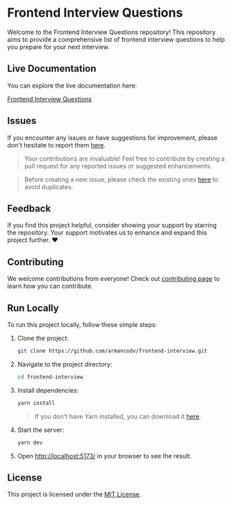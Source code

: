 # Frontend Interview Questions

Welcome to the Frontend Interview Questions repository! This repository aims to provide a comprehensive list of frontend interview questions to help you prepare for your next interview.

## Live Documentation

You can explore the live documentation here:

[Frontend Interview Questions](https://interview.armanko.com/)

## Issues

If you encounter any issues or have suggestions for improvement, please don't hesitate to report them [here](https://github.com/armancodv/frontend-interview/issues/new).

> Your contributions are invaluable! Feel free to contribute by creating a pull request for any reported issues or suggested enhancements.

> Before creating a new issue, please check the existing ones [here](https://github.com/armancodv/frontend-interview/issues) to avoid duplicates.

## Feedback

If you find this project helpful, consider showing your support by starring the repository. Your support motivates us to enhance and expand this project further. ❤️

## Contributing

We welcome contributions from everyone! Check out [contributing page](https://interview.armanko.com/about/contributing.html) to learn how you can contribute.

## Run Locally

To run this project locally, follow these simple steps:

1. Clone the project:

    ```bash
    git clone https://github.com/armancodv/frontend-interview.git
    ```

2. Navigate to the project directory:

    ```bash
    cd frontend-interview
    ```

3. Install dependencies:

    ```bash
    yarn install
    ```

   > If you don't have Yarn installed, you can download it [here](https://yarnpkg.com/).

4. Start the server:

    ```bash
    yarn dev
    ```

5. Open [http://localhost:5173/](http://localhost:5173/) in your browser to see the result.

## License

This project is licensed under the [MIT License](https://choosealicense.com/licenses/mit/).
